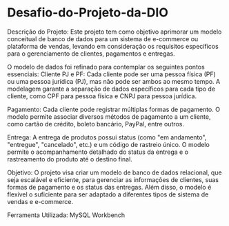 # Desafio-do-Projeto-da-DIO
Descrição do Projeto:
Este projeto tem como objetivo aprimorar um modelo conceitual de banco de dados para um sistema de e-commerce ou plataforma de vendas, levando em consideração os requisitos específicos para o gerenciamento de clientes, pagamentos e entregas.

O modelo de dados foi refinado para contemplar os seguintes pontos essenciais:
Cliente PJ e PF:
Cada cliente pode ser uma pessoa física (PF) ou uma pessoa jurídica (PJ), mas não pode ser ambos ao mesmo tempo.
A modelagem garante a separação de dados específicos para cada tipo de cliente, como CPF para pessoa física e CNPJ para pessoa jurídica.

Pagamento:
Cada cliente pode registrar múltiplas formas de pagamento.
O modelo permite associar diversos métodos de pagamento a um cliente, como cartão de crédito, boleto bancário, PayPal, entre outros.

Entrega:
A entrega de produtos possui status (como "em andamento", "entregue", "cancelado", etc.) e um código de rastreio único.
O modelo permite o acompanhamento detalhado do status da entrega e o rastreamento do produto até o destino final.

Objetivo:
O projeto visa criar um modelo de banco de dados relacional, que seja escalável e eficiente, para gerenciar as informações de clientes, suas formas de pagamento e os status das entregas. Além disso, o modelo é flexível o suficiente para ser adaptado a diferentes tipos de sistema de vendas e e-commerce.

Ferramenta Utilizada:
MySQL Workbench
